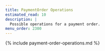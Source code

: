 ```yaml
---
title: PaymentOrder Operations
estimated_read: 10
description: |
  Possible operations for a payment order.
menu_order: 2300
---
```



{% include payment-order-operations.md %}
